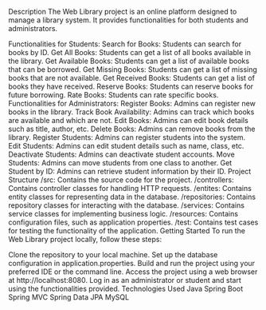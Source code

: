 Description
The Web Library project is an online platform designed to manage a library system. It provides functionalities for both students and administrators.

Functionalities for Students:
Search for Books: Students can search for books by ID.
Get All Books: Students can get a list of all books available in the library.
Get Available Books: Students can get a list of available books that can be borrowed.
Get Missing Books: Students can get a list of missing books that are not available.
Get Received Books: Students can get a list of books they have received.
Reserve Books: Students can reserve books for future borrowing.
Rate Books: Students can rate specific books.
Functionalities for Administrators:
Register Books: Admins can register new books in the library.
Track Book Availability: Admins can track which books are available and which are not.
Edit Books: Admins can edit book details such as title, author, etc.
Delete Books: Admins can remove books from the library.
Register Students: Admins can register students into the system.
Edit Students: Admins can edit student details such as name, class, etc.
Deactivate Students: Admins can deactivate student accounts.
Move Students: Admins can move students from one class to another.
Get Student by ID: Admins can retrieve student information by their ID.
Project Structure
/src: Contains the source code for the project.
/controllers: Contains controller classes for handling HTTP requests.
/entites: Contains entity classes for representing data in the database.
/repositories: Contains repository classes for interacting with the database.
/services: Contains service classes for implementing business logic.
/resources: Contains configuration files, such as application properties.
/test: Contains test cases for testing the functionality of the application.
Getting Started
To run the Web Library project locally, follow these steps:

Clone the repository to your local machine.
Set up the database configuration in application.properties.
Build and run the project using your preferred IDE or the command line.
Access the project using a web browser at http://localhost:8080.
Log in as an administrator or student and start using the functionalities provided.
Technologies Used
Java
Spring Boot
Spring MVC
Spring Data JPA
MySQL
